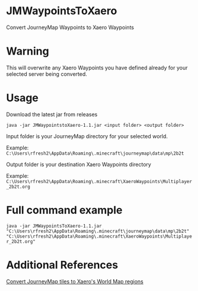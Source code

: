 # JMWaypointsToXaero
Convert JourneyMap Waypoints to Xaero Waypoints

# Warning

This will overwrite any Xaero Waypoints you have defined already for your selected server being converted.

# Usage

Download the latest jar from releases

`java -jar JMWaypointstoXaero-1.1.jar <input folder> <output folder>`

Input folder is your JourneyMap directory for your selected world.

Example:
`C:\Users\rfresh2\AppData\Roaming\.minecraft\journeymap\data\mp\2b2t`

Output folder is your destination Xaero Waypoints directory

Example:
`C:\Users\rfresh2\AppData\Roaming\.minecraft\XaeroWaypoints\Multiplayer_2b2t.org`

# Full command example

`java -jar JMWaypointsToXaero-1.1.jar "C:\Users\rfresh2\AppData\Roaming\.minecraft\journeymap\data\mp\2b2t" "C:\Users\rfresh2\AppData\Roaming\.minecraft\XaeroWaypoints\Multiplayer_2b2t.org"`

# Additional References

[Convert JourneyMap tiles to Xaero's World Map regions](https://github.com/Entropy5/JMtoXaero)

